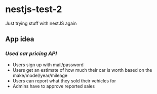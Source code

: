 # nestjs-test-2

Just trying stuff with nestJS again

## App idea

### _Used car pricing API_

- Users sign up with mail/password
- Users get an estimate of how much their car is worth based on the make/model/year/mileage
- Users can report what they sold their vehicles for
- Admins have to approve reported sales
